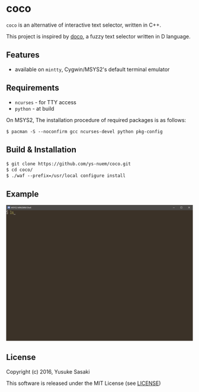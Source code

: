 # coco

`coco` is an alternative of interactive text selector, written in C++.

This project is inspired by [doco](https://github.com/alphaKAI/doco), a fuzzy text selector written in D language.

## Features 
* available on `mintty`, Cygwin/MSYS2's default terminal emulator

## Requirements
* `ncurses`  - for TTY access
* `python`   - at build

On MSYS2, The installation procedure of required packages is as follows:

```shell-session
$ pacman -S --noconfirm gcc ncurses-devel python pkg-config
```

## Build & Installation

```shell-session
$ git clone https://github.com/ys-nuem/coco.git
$ cd coco/
$ ./waf --prefix=/usr/local configure install
```

## Example

<img src="cap.gif" alt="captured" width="600">

## License
Copyright (c) 2016, Yusuke Sasaki

This software is released under the MIT License (see [LICENSE](LICENSE))
